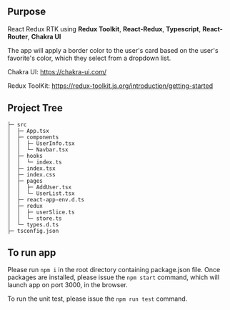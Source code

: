 ## Purpose

React Redux RTK using **Redux Toolkit**, **React-Redux**, **Typescript**, **React-Router**, **Chakra UI**

The app will apply a border color to the user's card based on the user's favorite's color, which they select from a dropdown list.

Chakra UI: https://chakra-ui.com/

Redux ToolKit: https://redux-toolkit.js.org/introduction/getting-started

## Project Tree

```
├─ src
│  ├─ App.tsx
│  ├─ components
│  │  ├─ UserInfo.tsx
│  │  └─ Navbar.tsx
│  ├─ hooks
│  │  └─ index.ts
│  ├─ index.tsx
│  ├─ index.css
│  ├─ pages
│  │  ├─ AddUser.tsx
│  │  └─ UserList.tsx
│  ├─ react-app-env.d.ts
│  ├─ redux
│  │  ├─ userSlice.ts
│  │  └─ store.ts
│  └─ types.d.ts
├─ tsconfig.json
```

## To run app

Please run `npm i` in the root directory containing package.json file. Once packages are installed, please issue the `npm start` command, which will launch app on port 3000, in the browser.

To run the unit test, please issue the `npm run test` command.
